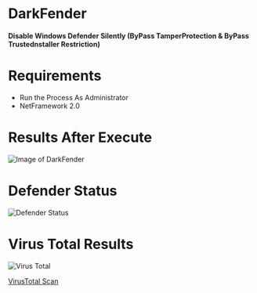 # DarkFender
#### Disable Windows Defender Silently (ByPass TamperProtection & ByPass Trustednstaller Restriction)

# Requirements
* Run the Process As Administrator
* NetFramework 2.0

# Results After Execute
![Image of DarkFender](https://i.imgur.com/qwwvt4h.png)

# Defender Status
![Defender Status](https://i.imgur.com/pqR0R2y.png)

# Virus Total Results
![Virus Total](https://i.imgur.com/eFw9Zfl.png)

[VirusTotal Scan](https://www.virustotal.com/gui/file/98aa09edfc198bf75559e91a8f9f7a0ecda588ce5b9007811f44c6e264838c31/detection)
